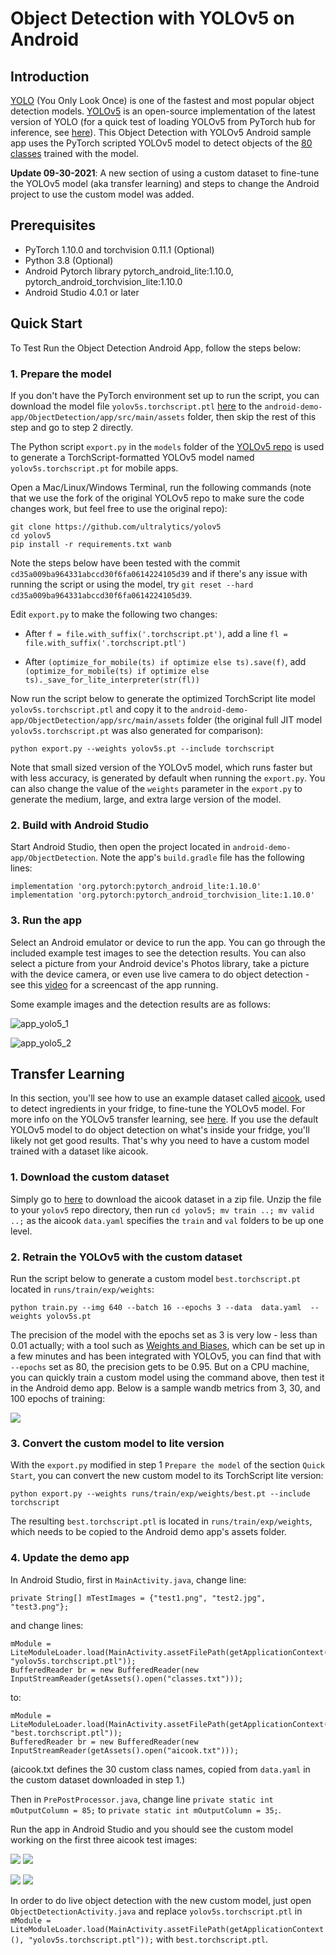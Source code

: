 # Object Detection with YOLOv5 on Android

## Introduction

[YOLO](https://pjreddie.com/darknet/yolo/) (You Only Look Once) is one of the fastest and most popular object detection models. [YOLOv5](https://github.com/ultralytics/yolov5) is an open-source implementation of the latest version of YOLO (for a quick test of loading YOLOv5 from PyTorch hub for inference, see [here](https://pytorch.org/hub/ultralytics_yolov5/#load-from-pytorch-hub)). This Object Detection with YOLOv5 Android sample app uses the PyTorch scripted YOLOv5 model to detect objects of the [80 classes](https://github.com/ultralytics/yolov5/blob/master/data/coco.yaml) trained with the model.

**Update 09-30-2021**: A new section of using a custom dataset to fine-tune the YOLOv5 model (aka transfer learning) and steps to change the Android project to use the custom model was added.

## Prerequisites

* PyTorch 1.10.0 and torchvision 0.11.1 (Optional)
* Python 3.8 (Optional)
* Android Pytorch library pytorch_android_lite:1.10.0, pytorch_android_torchvision_lite:1.10.0
* Android Studio 4.0.1 or later

## Quick Start

To Test Run the Object Detection Android App, follow the steps below:

### 1. Prepare the model

If you don't have the PyTorch environment set up to run the script, you can download the model file `yolov5s.torchscript.ptl` [here](https://pytorch-mobile-demo-apps.s3.us-east-2.amazonaws.com/yolov5s.torchscript.ptl) to the `android-demo-app/ObjectDetection/app/src/main/assets` folder, then skip the rest of this step and go to step 2 directly.

The Python script `export.py` in the `models` folder of the [YOLOv5 repo](https://github.com/ultralytics/yolov5) is used to generate a TorchScript-formatted YOLOv5 model named `yolov5s.torchscript.pt` for mobile apps.

Open a Mac/Linux/Windows Terminal, run the following commands (note that we use the fork of the original YOLOv5 repo to make sure the code changes work, but feel free to use the original repo):

```
git clone https://github.com/ultralytics/yolov5
cd yolov5
pip install -r requirements.txt wanb
```

Note the steps below have been tested with the commit `cd35a009ba964331abccd30f6fa0614224105d39` and if there's any issue with running the script or using the model, try `git reset --hard cd35a009ba964331abccd30f6fa0614224105d39`.

Edit `export.py` to make the following two changes:

* After `f = file.with_suffix('.torchscript.pt')`, add a line `fl = file.with_suffix('.torchscript.ptl')`

* After `(optimize_for_mobile(ts) if optimize else ts).save(f)`, add `(optimize_for_mobile(ts) if optimize else ts)._save_for_lite_interpreter(str(fl))`

Now run the script below to generate the optimized TorchScript lite model `yolov5s.torchscript.ptl` and copy it to the `android-demo-app/ObjectDetection/app/src/main/assets` folder (the original full JIT model `yolov5s.torchscript.pt` was also generated for comparison):

```
python export.py --weights yolov5s.pt --include torchscript
```

Note that small sized version of the YOLOv5 model, which runs faster but with less accuracy, is generated by default when running the `export.py`. You can also change the value of the `weights` parameter in the `export.py` to generate the medium, large, and extra large version of the model.

### 2. Build with Android Studio

Start Android Studio, then open the project located in `android-demo-app/ObjectDetection`. Note the app's `build.gradle` file has the following lines:

```
implementation 'org.pytorch:pytorch_android_lite:1.10.0'
implementation 'org.pytorch:pytorch_android_torchvision_lite:1.10.0'
```

### 3. Run the app

Select an Android emulator or device to run the app. You can go through the included example test images to see the detection results. You can also select a picture from your Android device's Photos library, take a picture with the device camera, or even use live camera to do object detection - see this [video](https://drive.google.com/file/d/1-5AoRONUqZPZByM-fy0m7r8Ct11OnlIT/view) for a screencast of the app running.

Some example images and the detection results are as follows:

![app_yolo5_1](https://github.com/user-attachments/assets/2f80dd07-a293-4a6f-af4a-f36f79ce14a3)

![app_yolo5_2](https://github.com/user-attachments/assets/6eb99d77-52fa-4c31-9cf0-7aa05dc7afda)


## Transfer Learning

In this section, you'll see how to use an example dataset called [aicook](https://universe.roboflow.com/karel-cornelis-q2qqg/aicook-lcv4d/4), used to detect ingredients in your fridge, to fine-tune the YOLOv5 model. For more info on the YOLOv5 transfer learning, see [here](https://github.com/ultralytics/yolov5/issues/1314). If you use the default YOLOv5 model to do object detection on what's inside your fridge, you'll likely not get good results. That's why you need to have a custom model trained with a dataset like aicook.

### 1. Download the custom dataset

Simply go to [here](https://universe.roboflow.com/karel-cornelis-q2qqg/aicook-lcv4d/4) to download the aicook dataset in a zip file. Unzip the file to your `yolov5` repo directory, then run `cd yolov5; mv train ..; mv valid ..;` as the aicook `data.yaml` specifies the `train` and `val` folders to be up one level.

### 2. Retrain the YOLOv5 with the custom dataset

Run the script below to generate a custom model `best.torchscript.pt` located in `runs/train/exp/weights`:

```
python train.py --img 640 --batch 16 --epochs 3 --data  data.yaml  --weights yolov5s.pt
```

The precision of the model with the epochs set as 3 is very low - less than 0.01 actually; with a tool such as [Weights and Biases](https://wandb.ai), which can be set up in a few minutes and has been integrated with YOLOv5, you can find that with `--epochs` set as 80, the precision gets to be 0.95. But on a CPU machine, you can quickly train a custom model using the command above, then test it in the Android demo app. Below is a sample wandb metrics from 3, 30, and 100 epochs of training:

![](metrics.png)

### 3. Convert the custom model to lite version

With the `export.py` modified in step 1 `Prepare the model` of the section `Quick Start`, you can convert the new custom model to its TorchScript lite version:

```
python export.py --weights runs/train/exp/weights/best.pt --include torchscript
```

The resulting `best.torchscript.ptl` is located in `runs/train/exp/weights`, which needs to be copied to the Android demo app's assets folder.

### 4. Update the demo app

In Android Studio, first in `MainActivity.java`, change line:

```
private String[] mTestImages = {"test1.png", "test2.jpg", "test3.png"};
```
and change lines:
```
mModule = LiteModuleLoader.load(MainActivity.assetFilePath(getApplicationContext(), "yolov5s.torchscript.ptl"));
BufferedReader br = new BufferedReader(new InputStreamReader(getAssets().open("classes.txt")));
```
to:
```
mModule = LiteModuleLoader.load(MainActivity.assetFilePath(getApplicationContext(), "best.torchscript.ptl"));
BufferedReader br = new BufferedReader(new InputStreamReader(getAssets().open("aicook.txt")));
```
(aicook.txt defines the 30 custom class names, copied from `data.yaml` in the custom dataset downloaded in step 1.)

Then in `PrePostProcessor.java`, change line `private static int mOutputColumn = 85;` to `private static int mOutputColumn = 35;`.

Run the app in Android Studio and you should see the custom model working on the first three aicook test images:

![](aicook1.png)
![](aicook2.png)

![](aicook3.png)
![](aicook4.png)

In order to do live object detection with the new custom model, just open `ObjectDetectionActivity.java` and replace `yolov5s.torchscript.ptl` in `mModule = LiteModuleLoader.load(MainActivity.assetFilePath(getApplicationContext(), "yolov5s.torchscript.ptl"));` with `best.torchscript.ptl`.
